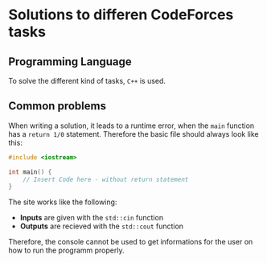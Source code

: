 # Solutions to differen CodeForces tasks

## Programming Language

To solve the different kind of tasks, `C++` is used.

## Common problems

When writing a solution, it leads to a runtime error, when the `main` function has a `return 1/0` statement. Therefore the basic file should always look like this:

```C++
#include <iostream>

int main() {
    // Insert Code here - without return statement
}
```

The site works like the following:

- **Inputs** are given with the `std::cin` function
- **Outputs** are recieved with the `std::cout` function

Therefore, the console cannot be used to get informations for the user on how to run the programm properly.